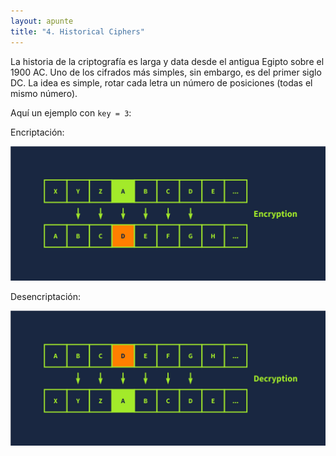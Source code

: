 ```yaml
---
layout: apunte
title: "4. Historical Ciphers"
---
```


La historia de la criptografía es larga y data desde el antigua Egipto sobre el 1900 AC. Uno de los cifrados más simples, sin embargo, es del primer siglo DC. La idea es simple, rotar cada letra un número de posiciones (todas el mismo número).

Aquí un ejemplo con `key = 3`:

Encriptación:

![](/apuntes/img/127.jpg)

Desencriptación:

![](/apuntes/img/128.jpg)

